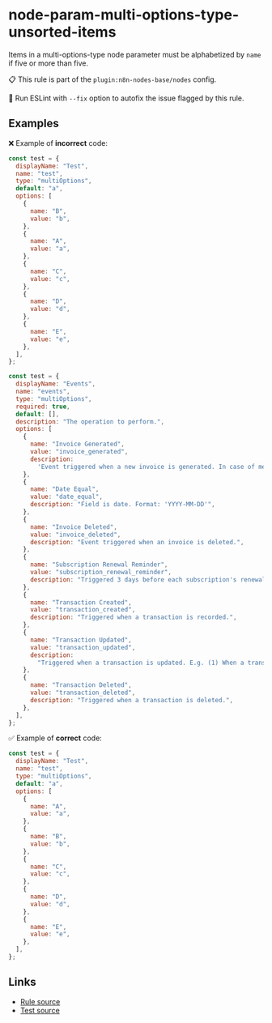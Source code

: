[//]: # "File generated from a template. Do not edit this file directly."

# node-param-multi-options-type-unsorted-items

Items in a multi-options-type node parameter must be alphabetized by `name` if five or more than five.

📋 This rule is part of the `plugin:n8n-nodes-base/nodes` config.

🔧 Run ESLint with `--fix` option to autofix the issue flagged by this rule.

## Examples

❌ Example of **incorrect** code:

```js
const test = {
  displayName: "Test",
  name: "test",
  type: "multiOptions",
  default: "a",
  options: [
    {
      name: "B",
      value: "b",
    },
    {
      name: "A",
      value: "a",
    },
    {
      name: "C",
      value: "c",
    },
    {
      name: "D",
      value: "d",
    },
    {
      name: "E",
      value: "e",
    },
  ],
};

const test = {
  displayName: "Events",
  name: "events",
  type: "multiOptions",
  required: true,
  default: [],
  description: "The operation to perform.",
  options: [
    {
      name: "Invoice Generated",
      value: "invoice_generated",
      description:
        'Event triggered when a new invoice is generated. In case of metered billing, this event is triggered when a "Pending" invoice is closed.',
    },
    {
      name: "Date Equal",
      value: "date_equal",
      description: "Field is date. Format: 'YYYY-MM-DD'",
    },
    {
      name: "Invoice Deleted",
      value: "invoice_deleted",
      description: "Event triggered when an invoice is deleted.",
    },
    {
      name: "Subscription Renewal Reminder",
      value: "subscription_renewal_reminder",
      description: "Triggered 3 days before each subscription's renewal.",
    },
    {
      name: "Transaction Created",
      value: "transaction_created",
      description: "Triggered when a transaction is recorded.",
    },
    {
      name: "Transaction Updated",
      value: "transaction_updated",
      description:
        "Triggered when a transaction is updated. E.g. (1) When a transaction is removed, (2) or when an excess payment is applied on an invoice, (3) or when amount_capturable gets updated.",
    },
    {
      name: "Transaction Deleted",
      value: "transaction_deleted",
      description: "Triggered when a transaction is deleted.",
    },
  ],
};
```

✅ Example of **correct** code:

```js
const test = {
  displayName: "Test",
  name: "test",
  type: "multiOptions",
  default: "a",
  options: [
    {
      name: "A",
      value: "a",
    },
    {
      name: "B",
      value: "b",
    },
    {
      name: "C",
      value: "c",
    },
    {
      name: "D",
      value: "d",
    },
    {
      name: "E",
      value: "e",
    },
  ],
};
```

## Links

- [Rule source](../../lib/rules/node-param-multi-options-type-unsorted-items.ts)
- [Test source](../../tests/node-param-multi-options-type-unsorted-items.test.ts)
